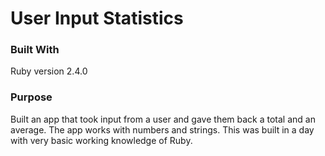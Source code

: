 # User Input Statistics

### Built With

  Ruby version 2.4.0

### Purpose

  Built an app that took input from a user and gave them back a total and an average.
  The app works with numbers and strings.
  This was built in a day with very basic working knowledge of Ruby. 
